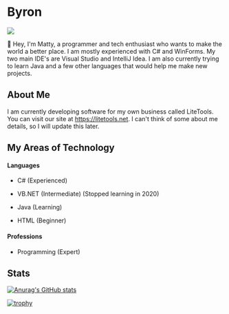 # Byron

![](https://komarev.com/ghpvc/?username=byronbytes)

👋 Hey, I'm Matty, a programmer and tech enthusiast who wants to make the world a better place. I am mostly experienced with C# and WinForms. My two main IDE's are Visual Studio and IntelliJ Idea. I am also currently trying to learn Java and a few other languages that would help me make new projects.


## About Me
I am currently developing software for my own business called LiteTools. You can visit our site at https://litetools.net. I can't think of some about me details, so I will update this later.


## My Areas of Technology

#### Languages
- C# (Experienced)

- VB.NET (Intermediate) (Stopped learning in 2020)

- Java (Learning)

- HTML (Beginner)


#### Professions
- Programming (Expert)


## Stats

[![Anurag's GitHub stats](https://github-readme-stats-one-bice.vercel.app/api?username=byronbytes&include_all_commits=true&count_private=true&role=OWNER,ORGANIZATION_MEMBER,COLLABORATOR&theme=aura)](https://github.com/anuraghazra/github-readme-stats)

[![trophy](https://github-profile-trophy.vercel.app/api?username=byronbytes&theme=onedark&row=2&column=3include_all_commits=true&count_private=true&role=OWNER,ORGANIZATION_MEMBER,COLLABORATOR)](https://github.com/ryo-ma/github-profile-trophy)

